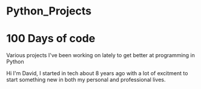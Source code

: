 # Python_Projects
# 100 Days of code

Various projects I've been working on lately to get better at programming in Python

Hi I'm David,  I started in tech about 8 years ago with a lot of excitment to start something new in both my personal and professional lives.

